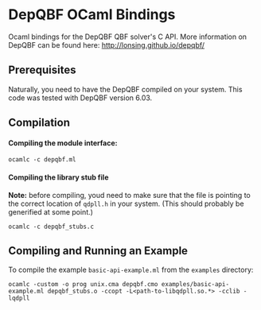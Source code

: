 # DepQBF OCaml Bindings
Ocaml bindings for the DepQBF QBF solver's C API. More information on
DepQBF can be found here: http://lonsing.github.io/depqbf/

## Prerequisites

Naturally, you need to have the DepQBF compiled on your system. This
code was tested with DepQBF version 6.03.

## Compilation

#### Compiling the module interface:

    ocamlc -c depqbf.ml

#### Compiling the library stub file

**Note:** before compiling, youd need to make sure that the file is
pointing to the correct location of `qdpll.h` in your system. (This
should probably be generified at some point.)

    ocamlc -c depqbf_stubs.c

## Compiling and Running an Example

To compile the example `basic-api-example.ml` from the `examples`
directory:

    ocamlc -custom -o prog unix.cma depqbf.cmo examples/basic-api-example.ml depqbf_stubs.o -ccopt -L<path-to-libqdpll.so.*> -cclib -lqdpll

